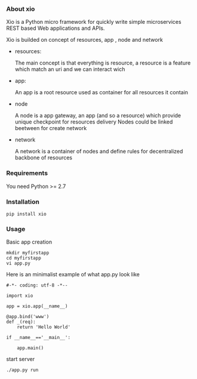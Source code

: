 
### About xio

Xio is a Python micro framework for quickly write simple microservices REST based Web applications and APIs.

Xio is builded on concept of resources, app , node and network

- resources:
    
    The main concept is that everything is resource, a resource is a feature which match an uri and we can interact wich 

- app:
    
    An app is a root resource used as container for all resources it contain

- node 

    A node is a app gateway, an app (and so a resource) which provide unique checkpoint for resources delivery
    Nodes could be linked beetween for create network 
    
- network 

    A network is a container of nodes and define rules for decentralized backbone of resources 
    

### Requirements

You need Python >= 2.7


### Installation

```
pip install xio
```

### Usage

Basic app creation

```
mkdir myfirstapp
cd myfirstapp
vi app.py
```

Here is an minimalist example of what app.py look like

```
#-*- coding: utf-8 -*--

import xio 

app = xio.app(__name__)

@app.bind('www')
def _(req):
    return 'Hello World'

if __name__=='__main__':

    app.main()
```

start server

```
./app.py run 
```


